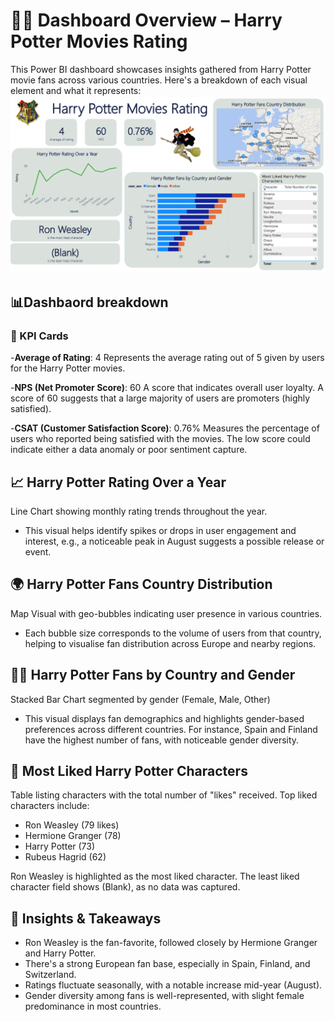# 🧙‍♂️ Dashboard Overview – Harry Potter Movies Rating
This Power BI dashboard showcases insights gathered from Harry Potter movie fans across various countries. Here's a breakdown of each visual element and what it represents:
![Harry Potter Dashboard](HarryPotterDashboard.png)

## 📊Dashbaord breakdown

### 🔢 KPI Cards
-**Average of Rating**: 4
Represents the average rating out of 5 given by users for the Harry Potter movies.

-**NPS (Net Promoter Score)**: 60
A score that indicates overall user loyalty. A score of 60 suggests that a large majority of users are promoters (highly satisfied).

-**CSAT (Customer Satisfaction Score)**: 0.76%
Measures the percentage of users who reported being satisfied with the movies. The low score could indicate either a data anomaly or poor sentiment capture.

## 📈 Harry Potter Rating Over a Year
Line Chart showing monthly rating trends throughout the year.
- This visual helps identify spikes or drops in user engagement and interest, e.g., a noticeable peak in August suggests a possible release or event.

## 🌍 Harry Potter Fans Country Distribution
Map Visual with geo-bubbles indicating user presence in various countries.
- Each bubble size corresponds to the volume of users from that country, helping to visualise fan distribution across Europe and nearby regions.

## 👩‍🦰 Harry Potter Fans by Country and Gender
Stacked Bar Chart segmented by gender (Female, Male, Other)
- This visual displays fan demographics and highlights gender-based preferences across different countries. For instance, Spain and Finland have the highest number of fans, with noticeable gender diversity.

## 🌟 Most Liked Harry Potter Characters
Table listing characters with the total number of "likes" received.
Top liked characters include:
- Ron Weasley (79 likes)
- Hermione Granger (78)
- Harry Potter (73)
- Rubeus Hagrid (62)

Ron Weasley is highlighted as the most liked character.
The least liked character field shows (Blank), as no data was captured.

## 🎯 Insights & Takeaways
- Ron Weasley is the fan-favorite, followed closely by Hermione Granger and Harry Potter.
- There's a strong European fan base, especially in Spain, Finland, and Switzerland.
- Ratings fluctuate seasonally, with a notable increase mid-year (August).
- Gender diversity among fans is well-represented, with slight female predominance in most countries.

